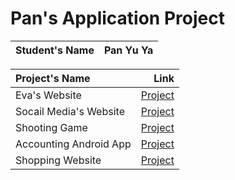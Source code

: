 # Pan's Application Project

| Student's Name | Pan Yu Ya |
|:-----|-----:|

| Project's Name |   Link    |
|:-----|-----:|
| Eva's Website  | [Project](myproject.md)|
| Socail Media's Website  | [Project](myproject.md) | 
| Shooting Game |       [Project](myproject.md)     |
| Accounting Android App | [Project](myproject.md)  |
| Shopping Website|      [Project](myproject.md)    |
